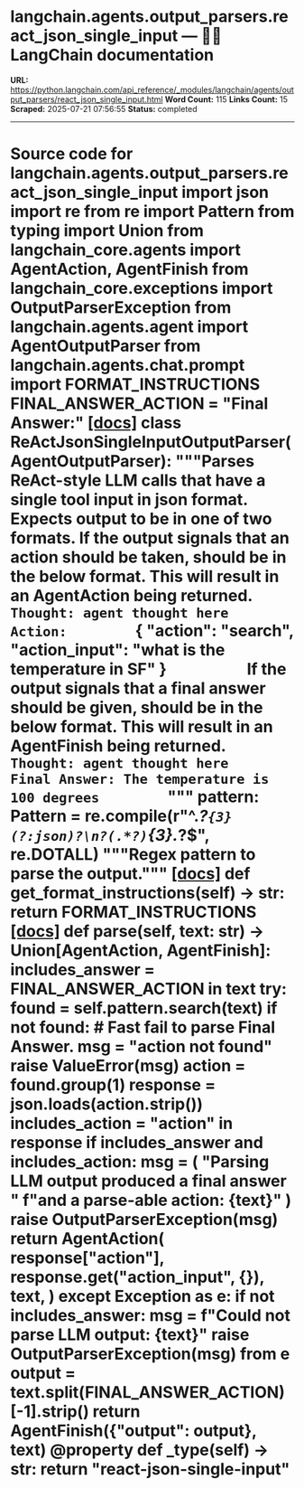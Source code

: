 # langchain.agents.output_parsers.react_json_single_input — 🦜🔗 LangChain  documentation

**URL:** https://python.langchain.com/api_reference/_modules/langchain/agents/output_parsers/react_json_single_input.html
**Word Count:** 115
**Links Count:** 15
**Scraped:** 2025-07-21 07:56:55
**Status:** completed

---

# Source code for langchain.agents.output\_parsers.react\_json\_single\_input               import json     import re     from re import Pattern     from typing import Union          from langchain_core.agents import AgentAction, AgentFinish     from langchain_core.exceptions import OutputParserException          from langchain.agents.agent import AgentOutputParser     from langchain.agents.chat.prompt import FORMAT_INSTRUCTIONS          FINAL_ANSWER_ACTION = "Final Answer:"                              [[docs]](https://python.langchain.com/api_reference/langchain/agents/langchain.agents.output_parsers.react_json_single_input.ReActJsonSingleInputOutputParser.html#langchain.agents.output_parsers.react_json_single_input.ReActJsonSingleInputOutputParser)     class ReActJsonSingleInputOutputParser(AgentOutputParser):         """Parses ReAct-style LLM calls that have a single tool input in json format.              Expects output to be in one of two formats.              If the output signals that an action should be taken,         should be in the below format. This will result in an AgentAction         being returned.              ```         Thought: agent thought here         Action:         ```         {             "action": "search",             "action_input": "what is the temperature in SF"         }         ```         ```              If the output signals that a final answer should be given,         should be in the below format. This will result in an AgentFinish         being returned.              ```         Thought: agent thought here         Final Answer: The temperature is 100 degrees         ```              """              pattern: Pattern = re.compile(r"^.*?`{3}(?:json)?\n?(.*?)`{3}.*?$", re.DOTALL)         """Regex pattern to parse the output."""                         [[docs]](https://python.langchain.com/api_reference/langchain/agents/langchain.agents.output_parsers.react_json_single_input.ReActJsonSingleInputOutputParser.html#langchain.agents.output_parsers.react_json_single_input.ReActJsonSingleInputOutputParser.get_format_instructions)         def get_format_instructions(self) -> str:             return FORMAT_INSTRUCTIONS                                        [[docs]](https://python.langchain.com/api_reference/langchain/agents/langchain.agents.output_parsers.react_json_single_input.ReActJsonSingleInputOutputParser.html#langchain.agents.output_parsers.react_json_single_input.ReActJsonSingleInputOutputParser.parse)         def parse(self, text: str) -> Union[AgentAction, AgentFinish]:             includes_answer = FINAL_ANSWER_ACTION in text             try:                 found = self.pattern.search(text)                 if not found:                     # Fast fail to parse Final Answer.                     msg = "action not found"                     raise ValueError(msg)                 action = found.group(1)                 response = json.loads(action.strip())                 includes_action = "action" in response                 if includes_answer and includes_action:                     msg = (                         "Parsing LLM output produced a final answer "                         f"and a parse-able action: {text}"                     )                     raise OutputParserException(msg)                 return AgentAction(                     response["action"],                     response.get("action_input", {}),                     text,                 )                  except Exception as e:                 if not includes_answer:                     msg = f"Could not parse LLM output: {text}"                     raise OutputParserException(msg) from e                 output = text.split(FINAL_ANSWER_ACTION)[-1].strip()                 return AgentFinish({"output": output}, text)                             @property         def _type(self) -> str:             return "react-json-single-input"